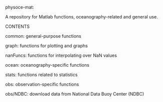 physoce-mat:

A repository for Matlab functions, oceanography-related and general use.

CONTENTS

common: general-purpose functions 

graph: functions for plotting and graphs

nanFuncs: functions for interpolating over NaN values

ocean: oceanography-specific functions

stats: functions related to statistics

obs: observation-specific functions

obs/NDBC: download data from National Data Buoy Center (NDBC)